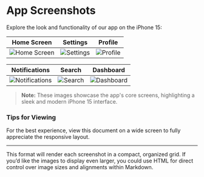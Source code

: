 # App Screenshots

Explore the look and functionality of our app on the iPhone 15:

| Home Screen | Settings | Profile |
| ----------- | -------- | ------- |
| ![Home Screen](https://github.com/user-attachments/assets/a384a67e-b41a-4d02-897d-6dafb2de3cf8) | ![Settings](https://github.com/user-attachments/assets/02496295-774f-454b-a5eb-dd1184614089) | ![Profile](https://github.com/user-attachments/assets/5a455d89-1087-4083-9f0b-4535a4e11036) |

| Notifications | Search | Dashboard |
| ------------- | ------ | --------- |
| ![Notifications](https://github.com/user-attachments/assets/24195604-220b-4758-8acb-5b7dfc16e1ab) | ![Search](https://github.com/user-attachments/assets/d2d21035-e66d-4cad-b43d-f4215acd8273) | ![Dashboard](https://github.com/user-attachments/assets/079b6a62-e175-4d35-989f-711881b5ebd4) |

> **Note:** These images showcase the app's core screens, highlighting a sleek and modern iPhone 15 interface.

### Tips for Viewing
For the best experience, view this document on a wide screen to fully appreciate the responsive layout.

---

This format will render each screenshot in a compact, organized grid. If you’d like the images to display even larger, you could use HTML for direct control over image sizes and alignments within Markdown.
